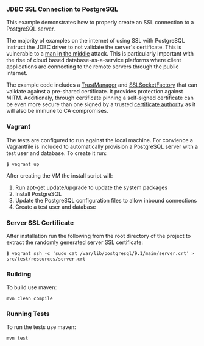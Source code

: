 ### JDBC SSL Connection to PostgreSQL
This example demonstrates how to properly create an SSL connection to a PostgreSQL server. 

The majority of examples on the internet of using SSL with PostgreSQL instruct the JDBC driver to not validate the server's certificate. This is vulnerable to a [man in the middle][MITM] attack. This is particularly important with the rise of cloud based database-as-a-service platforms where client applications are connecting to the remote servers through the public internet.

The example code includes a [TrustManager] and [SSLSocketFactory] that can validate against a pre-shared certificate. It provides protection against MITM. Additionaly, through certificate pinning a self-signed certificate can be even more secure than one signed by a trusted [certificate authority][CA] as it will also be immune to CA compromises.

### Vagrant
The tests are configured to run against the local machine. For convience a Vagrantfile is included to automatically provision a PostgreSQL server with a test user and database. To create it run:

    $ vagrant up

After creating the VM the install script will:

1. Run apt-get update/upgrade to update the system packages
2. Install PostgreSQL
3. Update the PostgreSQL configuration files to allow inbound connections
4. Create a test user and database

### Server SSL Certificate
After installation run the following from the root directory of the project to extract the randomly generated server SSL certificate:

    $ vagrant ssh -c 'sudo cat /var/lib/postgresql/9.1/main/server.crt' > src/test/resources/server.crt

### Building
To build use maven:

    mvn clean compile

### Running Tests
To run the tests use maven:

    mvn test

[MITM]: http://en.wikipedia.org/wiki/Man-in-the-middle_attack
[TrustManager]: http://docs.oracle.com/javase/6/docs/api/javax/net/ssl/TrustManager.html
[SSLSocketFactory]: http://docs.oracle.com/javase/6/docs/api/javax/net/ssl/SSLSocketFactory.html]
[CA]: http://en.wikipedia.org/wiki/Certificate_authority
